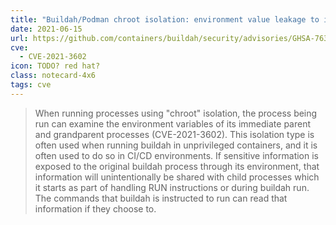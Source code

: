 ```yaml
---
title: "Buildah/Podman chroot isolation: environment value leakage to intermediate processes"
date: 2021-06-15
url: https://github.com/containers/buildah/security/advisories/GHSA-7638-r9r3-rmjj
cve:
  - CVE-2021-3602
icon: TODO? red hat?
class: notecard-4x6
tags: cve
---
```


> When running processes using "chroot" isolation, the process being run can examine the environment variables of its immediate parent and grandparent processes (CVE-2021-3602). This isolation type is often used when running buildah in unprivileged containers, and it is often used to do so in CI/CD environments. If sensitive information is exposed to the original buildah process through its environment, that information will unintentionally be shared with child processes which it starts as part of handling RUN instructions or during buildah run. The commands that buildah is instructed to run can read that information if they choose to.
